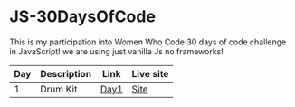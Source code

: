 # JS-30DaysOfCode
This is my participation into <a herf="https://app.hopin.com/events/wwcode-days-of-code/reception">Women Who Code 30 days of code challenge<a> in JavaScript!
we are using just vanilla Js no frameworks!

| Day | Description | Link | Live site |
| --- | ----------- | ---- | --------- |
| 1   |Drum Kit | <a href="https://github.com/asmaaHamdym/JS-30DaysOfCode/tree/main/Day01-JavaScript%20Drum%20Kit">Day1</a> |<a href="https://drumsfortheking.netlify.app/">Site</a>
